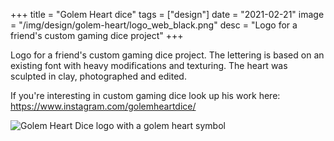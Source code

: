 +++
title = "Golem Heart dice"
tags = ["design"]
date = "2021-02-21"
image = "/img/design/golem-heart/logo_web_black.png"
desc = "Logo for a friend's custom gaming dice project"
+++

Logo for a friend's custom gaming dice project. The lettering is based on an existing font with heavy modifications and texturing. The heart was sculpted in clay, photographed and edited.

If you're interesting in custom gaming dice look up his work here: https://www.instagram.com/golemheartdice/

![Golem Heart Dice logo with a golem heart symbol](/img/design/golem-heart/logo_icon_web.png)
